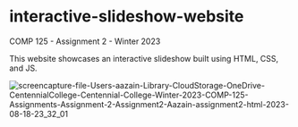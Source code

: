 # interactive-slideshow-website

COMP 125 - Assignment 2 - Winter 2023

This website showcases an interactive slideshow built using HTML, CSS, and JS.

![screencapture-file-Users-aazain-Library-CloudStorage-OneDrive-CentennialCollege-Centennial-College-Winter-2023-COMP-125-Assignments-Assignment-2-Assignment2-Aazain-assignment2-html-2023-08-18-23_32_01](https://github.com/AazainKhan/interactive-slideshow-website/assets/43759637/ebefecee-09fe-4227-bac9-376ea1248b1b)

